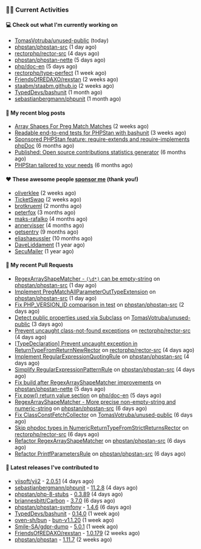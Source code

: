 ### 👨‍💻 Current Activities


#### 💻 Check out what I'm currently working on

- [TomasVotruba/unused-public](https://github.com/TomasVotruba/unused-public) (today)
- [phpstan/phpstan-src](https://github.com/phpstan/phpstan-src) (1 day ago)
- [rectorphp/rector-src](https://github.com/rectorphp/rector-src) (4 days ago)
- [phpstan/phpstan-nette](https://github.com/phpstan/phpstan-nette) (5 days ago)
- [php/doc-en](https://github.com/php/doc-en) (5 days ago)
- [rectorphp/type-perfect](https://github.com/rectorphp/type-perfect) (1 week ago)
- [FriendsOfREDAXO/rexstan](https://github.com/FriendsOfREDAXO/rexstan) (2 weeks ago)
- [staabm/staabm.github.io](https://github.com/staabm/staabm.github.io) (2 weeks ago)
- [TypedDevs/bashunit](https://github.com/TypedDevs/bashunit) (1 month ago)
- [sebastianbergmann/phpunit](https://github.com/sebastianbergmann/phpunit) (1 month ago)


#### 📜 My recent blog posts

- [Array Shapes For Preg Match Matches](https://staabm.github.io/2024/07/05/array-shapes-for-preg-match-matches.html) (2 weeks ago)
- [Readable end-to-end tests for PHPStan with bashunit](https://staabm.github.io/2024/06/28/readable-phpstan-end-to-end-tests-with-bashunit.html) (3 weeks ago)
- [Sponsored PHPStan feature: require-extends and require-implements phpDoc](https://staabm.github.io/2024/01/15/phpstan-require-extends-implements.html) (6 months ago)
- [Published: Open source contributions statistics generator](https://staabm.github.io/2024/01/10/oss-contribs-published.html) (6 months ago)
- [PHPStan tailored to your needs](https://staabm.github.io/2024/01/01/phpstan-customizing.html) (6 months ago)


#### ❤️ These awesome people [sponsor me](https://github.com/sponsors/staabm) (thank you!)

- [oliverklee](https://github.com/oliverklee) (2 weeks ago)
- [TicketSwap](https://github.com/TicketSwap) (2 weeks ago)
- [brotkrueml](https://github.com/brotkrueml) (2 months ago)
- [peterfox](https://github.com/peterfox) (3 months ago)
- [maks-rafalko](https://github.com/maks-rafalko) (4 months ago)
- [annervisser](https://github.com/annervisser) (4 months ago)
- [getsentry](https://github.com/getsentry) (9 months ago)
- [eliashaeussler](https://github.com/eliashaeussler) (10 months ago)
- [DaveLiddament](https://github.com/DaveLiddament) (1 year ago)
- [SecuMailer](https://github.com/SecuMailer) (1 year ago)


#### 🔨 My recent Pull Requests

- [RegexArrayShapeMatcher - `(\d*)` can be empty-string](https://github.com/phpstan/phpstan-src/pull/3257) on [phpstan/phpstan-src](https://github.com/phpstan/phpstan-src) (1 day ago)
- [Implement PregMatchAllParameterOutTypeExtension](https://github.com/phpstan/phpstan-src/pull/3256) on [phpstan/phpstan-src](https://github.com/phpstan/phpstan-src) (1 day ago)
- [Fix PHP_VERSION_ID comparison in test](https://github.com/phpstan/phpstan-src/pull/3254) on [phpstan/phpstan-src](https://github.com/phpstan/phpstan-src) (2 days ago)
- [Detect public properties used via Subclass](https://github.com/TomasVotruba/unused-public/pull/123) on [TomasVotruba/unused-public](https://github.com/TomasVotruba/unused-public) (3 days ago)
- [Prevent uncaught class-not-found exceptions](https://github.com/rectorphp/rector-src/pull/6160) on [rectorphp/rector-src](https://github.com/rectorphp/rector-src) (4 days ago)
- [[TypeDeclaration] Prevent uncaught exception in ReturnTypeFromReturnNewRector](https://github.com/rectorphp/rector-src/pull/6159) on [rectorphp/rector-src](https://github.com/rectorphp/rector-src) (4 days ago)
- [Implement RegularExpressionQuotingRule](https://github.com/phpstan/phpstan-src/pull/3252) on [phpstan/phpstan-src](https://github.com/phpstan/phpstan-src) (4 days ago)
- [Simplify RegularExpressionPatternRule](https://github.com/phpstan/phpstan-src/pull/3251) on [phpstan/phpstan-src](https://github.com/phpstan/phpstan-src) (4 days ago)
- [Fix build after RegexArrayShapeMatcher improvements](https://github.com/phpstan/phpstan-nette/pull/153) on [phpstan/phpstan-nette](https://github.com/phpstan/phpstan-nette) (5 days ago)
- [Fix pow() return value section](https://github.com/php/doc-en/pull/3575) on [php/doc-en](https://github.com/php/doc-en) (5 days ago)
- [RegexArrayShapeMatcher - More precise non-empty-string and numeric-string](https://github.com/phpstan/phpstan-src/pull/3249) on [phpstan/phpstan-src](https://github.com/phpstan/phpstan-src) (6 days ago)
- [Fix ClassConstFetchCollector](https://github.com/TomasVotruba/unused-public/pull/122) on [TomasVotruba/unused-public](https://github.com/TomasVotruba/unused-public) (6 days ago)
- [Skip phpdoc types in NumericReturnTypeFromStrictReturnsRector](https://github.com/rectorphp/rector-src/pull/6153) on [rectorphp/rector-src](https://github.com/rectorphp/rector-src) (6 days ago)
- [Refactor RegexArrayShapeMatcher](https://github.com/phpstan/phpstan-src/pull/3248) on [phpstan/phpstan-src](https://github.com/phpstan/phpstan-src) (6 days ago)
- [Refactor PrintfParametersRule](https://github.com/phpstan/phpstan-src/pull/3247) on [phpstan/phpstan-src](https://github.com/phpstan/phpstan-src) (6 days ago)


#### 🔭 Latest releases I've contributed to

- [yiisoft/yii2](https://github.com/yiisoft/yii2) - [2.0.51](https://github.com/yiisoft/yii2/releases/tag/2.0.51) (4 days ago)
- [sebastianbergmann/phpunit](https://github.com/sebastianbergmann/phpunit) - [11.2.8](https://github.com/sebastianbergmann/phpunit/releases/tag/11.2.8) (4 days ago)
- [phpstan/php-8-stubs](https://github.com/phpstan/php-8-stubs) - [0.3.89](https://github.com/phpstan/php-8-stubs/releases/tag/0.3.89) (4 days ago)
- [briannesbitt/Carbon](https://github.com/briannesbitt/Carbon) - [3.7.0](https://github.com/briannesbitt/Carbon/releases/tag/3.7.0) (6 days ago)
- [phpstan/phpstan-symfony](https://github.com/phpstan/phpstan-symfony) - [1.4.6](https://github.com/phpstan/phpstan-symfony/releases/tag/1.4.6) (6 days ago)
- [TypedDevs/bashunit](https://github.com/TypedDevs/bashunit) - [0.14.0](https://github.com/TypedDevs/bashunit/releases/tag/0.14.0) (1 week ago)
- [oven-sh/bun](https://github.com/oven-sh/bun) - [bun-v1.1.20](https://github.com/oven-sh/bun/releases/tag/bun-v1.1.20) (1 week ago)
- [Smile-SA/gdpr-dump](https://github.com/Smile-SA/gdpr-dump) - [5.0.1](https://github.com/Smile-SA/gdpr-dump/releases/tag/5.0.1) (1 week ago)
- [FriendsOfREDAXO/rexstan](https://github.com/FriendsOfREDAXO/rexstan) - [1.0.179](https://github.com/FriendsOfREDAXO/rexstan/releases/tag/1.0.179) (2 weeks ago)
- [phpstan/phpstan](https://github.com/phpstan/phpstan) - [1.11.7](https://github.com/phpstan/phpstan/releases/tag/1.11.7) (2 weeks ago)
